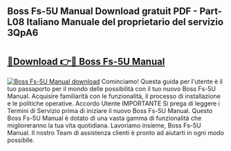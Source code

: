 ## Boss Fs-5U Manual Download gratuit PDF - Part-L08 Italiano Manuale del proprietario del servizio 3QpA6

# <h2><a href="http://df9vs4g.blite.top/?on=Boss+Fs-5U+Manual">🔗Download 👉🔴 Boss Fs-5U Manual</a></h2>

[![Boss Fs-5U Manual download](https://i.imgur.com/lujVjoI.png)](http://df9vs4g.blite.top/?on=Boss+Fs-5U+Manual)
Cominciamo! Questa guida per l'utente è il tuo passaporto per il mondo delle possibilità con il tuo nuovo Boss Fs-5U Manual. Acquisire familiarità con le funzionalità, il processo di installazione e le politiche operative. Accordo Utente IMPORTANTE Si prega di leggere i Termini di Servizio prima di iniziare il nuovo Boss Fs-5U Manual. Questo Boss Fs-5U Manual è dotato di una vasta gamma di funzionalità che miglioreranno la tua vita quotidiana. Lavoriamo insieme, Boss Fs-5U Manual. Il nostro Team di assistenza clienti è pronto ad aiutarti in ogni modo possibile.

